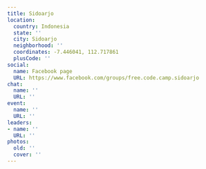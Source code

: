 ```yaml
---
title: Sidoarjo
location:
  country: Indonesia
  state: ''
  city: Sidoarjo
  neighborhood: ''
  coordinates: -7.446041, 112.717861
  plusCode: ''
social:
  name: Facebook page
  URL: https://www.facebook.com/groups/free.code.camp.sidoarjo
chat:
  name: ''
  URL: ''
event:
  name: ''
  URL: ''
leaders:
- name: ''
  URL: ''
photos:
  old: ''
  cover: ''
---
```


